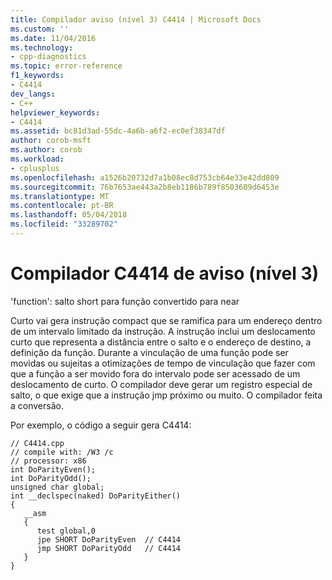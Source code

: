 ```yaml
---
title: Compilador aviso (nível 3) C4414 | Microsoft Docs
ms.custom: ''
ms.date: 11/04/2016
ms.technology:
- cpp-diagnostics
ms.topic: error-reference
f1_keywords:
- C4414
dev_langs:
- C++
helpviewer_keywords:
- C4414
ms.assetid: bc81d3ad-55dc-4a6b-a6f2-ec0ef38347df
author: corob-msft
ms.author: corob
ms.workload:
- cplusplus
ms.openlocfilehash: a1526b20732d7a1b08ec8d753cb64e33e42dd809
ms.sourcegitcommit: 76b7653ae443a2b8eb1186b789f8503609d6453e
ms.translationtype: MT
ms.contentlocale: pt-BR
ms.lasthandoff: 05/04/2018
ms.locfileid: "33289702"
---
```

# <a name="compiler-warning-level-3-c4414"></a>Compilador C4414 de aviso (nível 3)
'function': salto short para função convertido para near  
  
 Curto vai gera instrução compact que se ramifica para um endereço dentro de um intervalo limitado da instrução. A instrução inclui um deslocamento curto que representa a distância entre o salto e o endereço de destino, a definição da função. Durante a vinculação de uma função pode ser movidas ou sujeitas a otimizações de tempo de vinculação que fazer com que a função a ser movido fora do intervalo pode ser acessado de um deslocamento de curto. O compilador deve gerar um registro especial de salto, o que exige que a instrução jmp próximo ou muito. O compilador feita a conversão.  
  
 Por exemplo, o código a seguir gera C4414:  
  
```  
// C4414.cpp  
// compile with: /W3 /c  
// processor: x86  
int DoParityEven();  
int DoParityOdd();  
unsigned char global;  
int __declspec(naked) DoParityEither()  
{  
   __asm  
   {  
      test global,0  
      jpe SHORT DoParityEven  // C4414  
      jmp SHORT DoParityOdd   // C4414  
   }  
}  
```